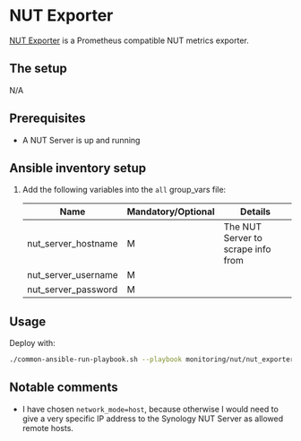 # NUT Exporter

[NUT Exporter](https://github.com/DRuggeri/nut_exporter) is a Prometheus compatible NUT metrics exporter.

## The setup

N/A

## Prerequisites

- A NUT Server is up and running

## Ansible inventory setup

1. Add the following variables into the `all` group_vars file:

    | Name | Mandatory/Optional | Details |
    |------|--------------------|---------|
    |nut_server_hostname|M|The NUT Server to scrape info from|
    |nut_server_username|M||
    |nut_server_password|M||

## Usage

Deploy with:

```bash
./common-ansible-run-playbook.sh --playbook monitoring/nut/nut_exporter/deploy-nut-exporter.yaml --no-check
```

## Notable comments

- I have chosen `network_mode=host`, because otherwise I would need to give a very specific IP address to the Synology NUT Server as allowed remote hosts.
